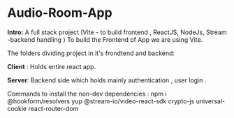 # Audio-Room-App
**Intro:**
A full stack project (Vite - to build frontend , ReactJS, NodeJs, Stream -backend handling )
To build the Frontend of App we are using Vite.

 
The folders dividing project in it's frondtend and backend:

**Client** : Holds entire react app.

**Server**: Backend side which holds mainly authentication , user login .

Commands to install the non-dev dependencies :
npm i @hookform/resolvers yup @stream-io/video-react-sdk crypto-js universal-cookie react-router-dom
